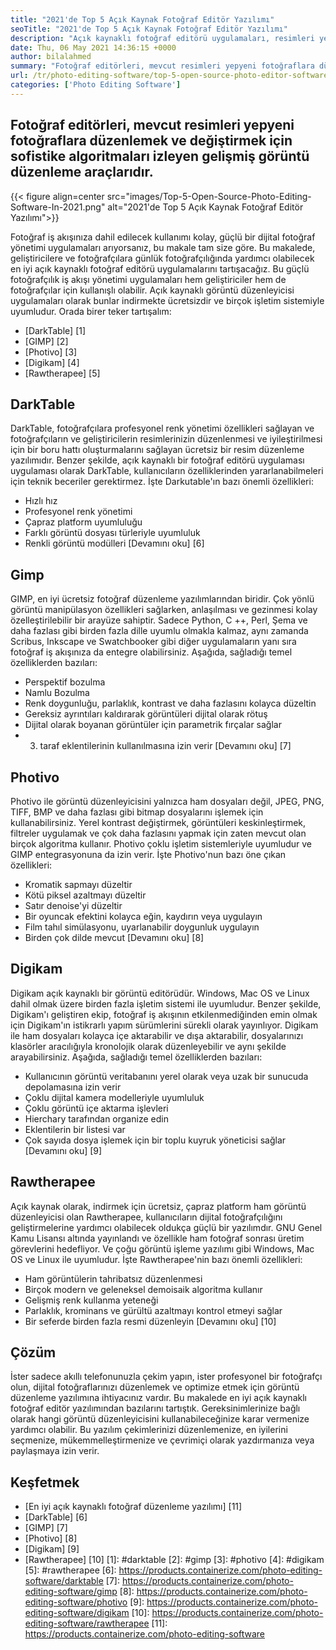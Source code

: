 ```yaml
---
title: "2021'de Top 5 Açık Kaynak Fotoğraf Editör Yazılımı" 
seoTitle: "2021'de Top 5 Açık Kaynak Fotoğraf Editör Yazılımı" 
description: "Açık kaynaklı fotoğraf editörü uygulamaları, resimleri yeni fotoğraflara düzenlemek ve değiştirmek için gelişmiş algoritmaları izleyen gelişmiş görüntü düzenleme araçlarıdır." 
date: Thu, 06 May 2021 14:36:15 +0000
author: bilalahmed
summary: "Fotoğraf editörleri, mevcut resimleri yepyeni fotoğraflara düzenlemek ve değiştirmek için gelişmiş algoritmaları izleyen gelişmiş görüntü düzenleme araçlarıdır." 
url: /tr/photo-editing-software/top-5-open-source-photo-editor-software-in-2021/
categories: ['Photo Editing Software']
---
```


## Fotoğraf editörleri, mevcut resimleri yepyeni fotoğraflara düzenlemek ve değiştirmek için sofistike algoritmaları izleyen gelişmiş görüntü düzenleme araçlarıdır.

{{< figure align=center src="images/Top-5-Open-Source-Photo-Editing-Software-In-2021.png" alt="2021'de Top 5 Açık Kaynak Fotoğraf Editör Yazılımı">}}

Fotoğraf iş akışınıza dahil edilecek kullanımı kolay, güçlü bir dijital fotoğraf yönetimi uygulamaları arıyorsanız, bu makale tam size göre. Bu makalede, geliştiricilere ve fotoğrafçılara günlük fotoğrafçılığında yardımcı olabilecek en iyi açık kaynaklı fotoğraf editörü uygulamalarını tartışacağız. Bu güçlü fotoğrafçılık iş akışı yönetimi uygulamaları hem geliştiriciler hem de fotoğrafçılar için kullanışlı olabilir. Açık kaynaklı görüntü düzenleyicisi uygulamaları olarak bunlar indirmekte ücretsizdir ve birçok işletim sistemiyle uyumludur. Orada birer teker tartışalım:
  * [DarkTable] [1]
  * [GIMP] [2]
  * [Photivo] [3]
  * [Digikam] [4]
  * [Rawtherapee] [5]

## DarkTable
DarkTable, fotoğrafçılara profesyonel renk yönetimi özellikleri sağlayan ve fotoğrafçıların ve geliştiricilerin resimlerinizin düzenlenmesi ve iyileştirilmesi için bir boru hattı oluşturmalarını sağlayan ücretsiz bir resim düzenleme yazılımıdır. Benzer şekilde, açık kaynaklı bir fotoğraf editörü uygulaması uygulaması olarak DarkTable, kullanıcıların özelliklerinden yararlanabilmeleri için teknik beceriler gerektirmez. İşte Darkutable'ın bazı önemli özellikleri:
  * Hızlı hız
  * Profesyonel renk yönetimi
  * Çapraz platform uyumluluğu
  * Farklı görüntü dosyası türleriyle uyumluluk
  * Renkli görüntü modülleri
[Devamını oku] [6]

## Gimp
GIMP, en iyi ücretsiz fotoğraf düzenleme yazılımlarından biridir. Çok yönlü görüntü manipülasyon özellikleri sağlarken, anlaşılması ve gezinmesi kolay özelleştirilebilir bir arayüze sahiptir. Sadece Python, C ++, Perl, Şema ve daha fazlası gibi birden fazla dille uyumlu olmakla kalmaz, aynı zamanda Scribus, Inkscape ve Swatchbooker gibi diğer uygulamaların yanı sıra fotoğraf iş akışınıza da entegre olabilirsiniz. Aşağıda, sağladığı temel özelliklerden bazıları:
  * Perspektif bozulma
  * Namlu Bozulma
  * Renk doygunluğu, parlaklık, kontrast ve daha fazlasını kolayca düzeltin
  * Gereksiz ayrıntıları kaldırarak görüntüleri dijital olarak rötuş
  * Dijital olarak boyanan görüntüler için parametrik fırçalar sağlar
  * 3. taraf eklentilerinin kullanılmasına izin verir
[Devamını oku] [7]

## Photivo
Photivo ile görüntü düzenleyicisini yalnızca ham dosyaları değil, JPEG, PNG, TIFF, BMP ve daha fazlası gibi bitmap dosyalarını işlemek için kullanabilirsiniz. Yerel kontrast değiştirmek, görüntüleri keskinleştirmek, filtreler uygulamak ve çok daha fazlasını yapmak için zaten mevcut olan birçok algoritma kullanır. Photivo çoklu işletim sistemleriyle uyumludur ve GIMP entegrasyonuna da izin verir. İşte Photivo'nun bazı öne çıkan özellikleri:
  * Kromatik sapmayı düzeltir
  * Kötü piksel azaltmayı düzeltir
  * Satır denoise'yi düzeltir
  * Bir oyuncak efektini kolayca eğin, kaydırın veya uygulayın
  * Film tahıl simülasyonu, uyarlanabilir doygunluk uygulayın
  * Birden çok dilde mevcut
[Devamını oku] [8]

## Digikam
Digikam açık kaynaklı bir görüntü editörüdür. Windows, Mac OS ve Linux dahil olmak üzere birden fazla işletim sistemi ile uyumludur. Benzer şekilde, Digikam'ı geliştiren ekip, fotoğraf iş akışının etkilenmediğinden emin olmak için Digikam'ın istikrarlı yapım sürümlerini sürekli olarak yayınlıyor. Digikam ile ham dosyaları kolayca içe aktarabilir ve dışa aktarabilir, dosyalarınızı klasörler aracılığıyla kronolojik olarak düzenleyebilir ve aynı şekilde arayabilirsiniz. Aşağıda, sağladığı temel özelliklerden bazıları:
  * Kullanıcının görüntü veritabanını yerel olarak veya uzak bir sunucuda depolamasına izin verir
  * Çoklu dijital kamera modelleriyle uyumluluk
  * Çoklu görüntü içe aktarma işlevleri
  * Hierchary tarafından organize edin
  * Eklentilerin bir listesi var
  * Çok sayıda dosya işlemek için bir toplu kuyruk yöneticisi sağlar
[Devamını oku] [9]

## Rawtherapee
Açık kaynak olarak, indirmek için ücretsiz, çapraz platform ham görüntü düzenleyicisi olan Rawtherapee, kullanıcıların dijital fotoğrafçılığını geliştirmelerine yardımcı olabilecek oldukça güçlü bir yazılımdır. GNU Genel Kamu Lisansı altında yayınlandı ve özellikle ham fotoğraf sonrası üretim görevlerini hedefliyor. Ve çoğu görüntü işleme yazılımı gibi Windows, Mac OS ve Linux ile uyumludur. İşte Rawtherapee'nin bazı önemli özellikleri:
  * Ham görüntülerin tahribatsız düzenlenmesi
  * Birçok modern ve geleneksel demoisaik algoritma kullanır
  * Gelişmiş renk kullanma yeteneği
  * Parlaklık, krominans ve gürültü azaltmayı kontrol etmeyi sağlar
  * Bir seferde birden fazla resmi düzenleyin
[Devamını oku] [10]

## Çözüm
İster sadece akıllı telefonunuzla çekim yapın, ister profesyonel bir fotoğrafçı olun, dijital fotoğraflarınızı düzenlemek ve optimize etmek için görüntü düzenleme yazılımına ihtiyacınız vardır. Bu makalede en iyi açık kaynaklı fotoğraf editör yazılımından bazılarını tartıştık. Gereksinimlerinize bağlı olarak hangi görüntü düzenleyicisini kullanabileceğinize karar vermenize yardımcı olabilir. Bu yazılım çekimlerinizi düzenlemenize, en iyilerini seçmenize, mükemmelleştirmenize ve çevrimiçi olarak yazdırmanıza veya paylaşmaya izin verir.

## Keşfetmek
  * [En iyi açık kaynaklı fotoğraf düzenleme yazılımı] [11]
  * [DarkTable] [6]
  * [GIMP] [7]
  * [Photivo] [8]
  * [Digikam] [9]
  * [Rawtherapee] [10]
[1]: #darktable
[2]: #gimp
[3]: #photivo
[4]: #digikam
[5]: #rawtherapee
[6]: https://products.containerize.com/photo-editing-software/darktable
[7]: https://products.containerize.com/photo-editing-software/gimp
[8]: https://products.containerize.com/photo-editing-software/photivo
[9]: https://products.containerize.com/photo-editing-software/digikam
[10]: https://products.containerize.com/photo-editing-software/rawtherapee
[11]: https://products.containerize.com/photo-editing-software
